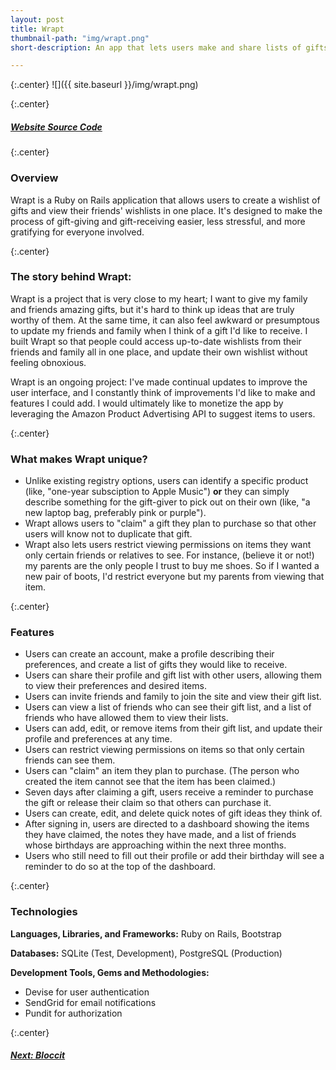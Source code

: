 ```yaml
---
layout: post
title: Wrapt
thumbnail-path: "img/wrapt.png"
short-description: An app that lets users make and share lists of gifts they hope to receive.

---
```


{:.center}
![]({{ site.baseurl }}/img/wrapt.png)

{:.center}
<h5>
  <a href="https://wrapt.herokuapp.com/" class="button">
    Website
  </a>
  <a href="https://github.com/rachelcolby11/Wrapt" class="button">
    Source Code
    <i class="fa fa-fw fa-github"></i>
  </a>
</h5>

{:.center}
### Overview

Wrapt is a Ruby on Rails application that allows users to create a wishlist of gifts and view their friends'​ wishlists in one place. It's designed to make the process of gift-giving and gift-receiving easier,  less stressful, and more gratifying for everyone involved.

{:.center}
### The story behind Wrapt:
Wrapt is a project that is very close to my heart; I want to give my family and friends amazing gifts, but it's hard to think up ideas that are truly worthy of them. At the same time, it can also feel awkward or presumptous to update my friends and family when I think of a gift I'd like to receive. I built Wrapt so that people could access up-to-date wishlists from their friends and family all in one place, and update their own wishlist without feeling obnoxious.

Wrapt is an ongoing project: I've made continual updates to improve the user interface, and I constantly think of improvements I'd like to make and features I could add. I would ultimately like to monetize the app by leveraging the Amazon Product Advertising API to suggest items to users.

{:.center}
### What makes Wrapt unique?
* Unlike existing registry options, users can identify a specific product (like, "one-year subsciption to Apple Music") **or** they can simply describe something for the gift-giver to pick out on their own (like, "a new laptop bag, preferably pink or purple").
* Wrapt allows users to "claim"​ a gift they plan to purchase so that other users will know not to duplicate that gift.
* Wrapt also lets users restrict viewing permissions on items they want only certain friends or relatives to see. For instance, (believe it or not!) my parents are the only people I trust to buy me shoes. So if I wanted a new pair of boots, I'd restrict everyone but my parents from viewing that item.

{:.center}
### Features
* Users can create an account, make a profile describing their preferences, and create a list of gifts they would like to receive.
* Users can share their profile and gift list with other users, allowing them to view their preferences and desired items.
* Users can invite friends and family to join the site and view their gift list.
* Users can view a list of friends who can see their gift list, and a list of friends who have allowed them to view their lists.
* Users can add, edit, or remove items from their gift list, and update their profile and preferences at any time.
* Users can restrict viewing permissions on items so that only certain friends can see them.
* Users can "claim" an item they plan to purchase. (The person who created the item cannot see that the item has been claimed.)
* Seven days after claiming a gift, users receive a reminder to purchase the gift or release their claim so that others can purchase it.
* Users can create, edit, and delete quick notes of gift ideas they think of.
* After signing in, users are directed to a dashboard showing the items they have claimed, the notes they have made, and a list of friends whose birthdays are approaching within the next three months. 
* Users who still need to fill out their profile or add their birthday will see a reminder to do so at the top of the dashboard.

{:.center}
### Technologies
**Languages, Libraries, and Frameworks:** Ruby on Rails, Bootstrap

**Databases:** SQLite (Test, Development), PostgreSQL (Production)

**Development Tools, Gems and Methodologies:** 

* Devise for user authentication
* SendGrid for email notifications
* Pundit for authorization

{:.center}
<h5>
  <a href="/portfolio/1-bloccit/" class="button next-project">
    Next: Bloccit
    <i class="fa fa-chevron-right"></i>
  </a>
</h5>